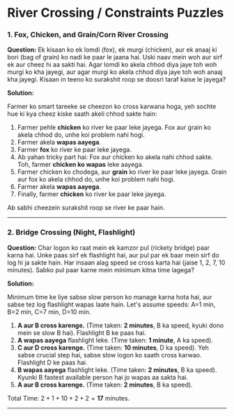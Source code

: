 # River Crossing / Constraints Puzzles

### 1. Fox, Chicken, and Grain/Corn River Crossing

**Question:** Ek kisaan ko ek lomdi (fox), ek murgi (chicken), aur ek anaaj ki bori (bag of grain) ko nadi ke paar le jaana hai. Uski naav mein woh aur sirf ek aur cheez hi aa sakti hai. Agar lomdi ko akela chhod diya jaye toh woh murgi ko kha jayegi, aur agar murgi ko akela chhod diya jaye toh woh anaaj kha jayegi. Kisaan in teeno ko surakshit roop se doosri taraf kaise le jayega?

**Solution:**

Farmer ko smart tareeke se cheezon ko cross karwana hoga, yeh sochte hue ki kya cheez kiske saath akeli chhod sakte hain:

1.  Farmer pehle **chicken** ko river ke paar leke jayega. Fox aur grain ko akela chhod do, unhe koi problem nahi hogi.
2.  Farmer akela **wapas aayega**.
3.  Farmer **fox** ko river ke paar leke jayega.
4.  Ab yahan tricky part hai: Fox aur chicken ko akela nahi chhod sakte. Toh, farmer **chicken ko wapas** leke aayega.
5.  Farmer chicken ko chodega, aur **grain** ko river ke paar leke jayega. Grain aur fox ko akela chhod do, unhe koi problem nahi hogi.
6.  Farmer akela **wapas aayega**.
7.  Finally, farmer **chicken** ko river ke paar leke jayega.

Ab sabhi cheezein surakshit roop se river ke paar hain.

---

### 2. Bridge Crossing (Night, Flashlight)

**Question:** Char logon ko raat mein ek kamzor pul (rickety bridge) paar karna hai. Unke paas sirf ek flashlight hai, aur pul par ek baar mein sirf do log hi ja sakte hain. Har insaan alag speed se cross karta hai (jaise 1, 2, 7, 10 minutes). Sabko pul paar karne mein minimum kitna time lagega?

**Solution:**

Minimum time ke liye sabse slow person ko manage karna hota hai, aur sabse tez log flashlight wapas laate hain. Let's assume speeds: A=1 min, B=2 min, C=7 min, D=10 min.

1.  **A aur B cross karenge.** (Time taken: **2 minutes**, B ka speed, kyuki dono mein se slow B hai). Flashlight B ke paas hai.
2.  **A wapas aayega** flashlight leke. (Time taken: **1 minute**, A ka speed).
3.  **C aur D cross karenge.** (Time taken: **10 minutes**, D ka speed). Yeh sabse crucial step hai, sabse slow logon ko saath cross karwao. Flashlight D ke paas hai.
4.  **B wapas aayega** flashlight leke. (Time taken: **2 minutes**, B ka speed). Kyunki B fastest available person hai jo wapas aa sakta hai.
5.  **A aur B cross karenge.** (Time taken: **2 minutes**, B ka speed).

Total Time: $2 + 1 + 10 + 2 + 2 = \mathbf{17 \text{ minutes}}$.

---
